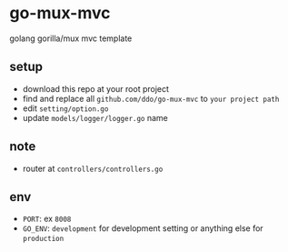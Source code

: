 # go-mux-mvc
golang gorilla/mux mvc template

## setup

* download this repo at your root project
* find and replace all ``github.com/ddo/go-mux-mvc`` to ``your project path``
* edit ``setting/option.go``
* update ``models/logger/logger.go`` name

## note

* router at ``controllers/controllers.go``

## env

* ``PORT``: ex ``8008``
* ``GO_ENV``: ``development`` for development setting or anything else for ``production``